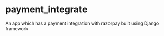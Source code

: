 # payment_integrate

An app which has a payment integration with razorpay built using Django framework

